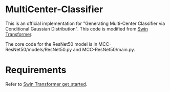 # MultiCenter-Classifier
This is an official implementation for "Generating Multi-Center Classifier via Conditional Gaussian Distribution". This code is modified from [Swin Transformer](https://github.com/microsoft/Swin-Transformer). 

The core code for the ResNet50 model is in MCC-ResNet50/models/ResNet50.py and MCC-ResNet50/main.py.

# Requirements

Refer to [Swin Transformer get_started](https://github.com/microsoft/Swin-Transformer/blob/main/get_started.md). 
